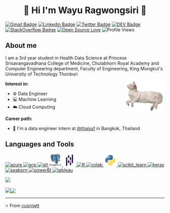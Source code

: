 <h1 align="center">📸 Hi I'm Wayu Ragwongsiri 🐳</h1>

[![Gmail Badge](https://img.shields.io/badge/-windywayu2000@gmail.com-c14438?style=flat&logo=Gmail&logoColor=white)](mailto:windywayu2000@gmail.com "Connect via Email")
[![Linkedin Badge](https://img.shields.io/badge/-wayu-0072b1?style=flat&logo=Linkedin&logoColor=white)](https://www.linkedin.com/in/wayu-ragwongsiri-943535226/ "Connect on LinkedIn")
[![Twitter Badge](https://img.shields.io/badge/-@cusniwtt-00acee?style=flat&logo=Twitter&logoColor=white)](https://twitter.com/cusniwtt "Follow on Twitter")
[![DEV Badge](https://img.shields.io/badge/-cusniwtt-0A0A0A?style=flat&logo=dev.to&logoColor=white)](https://www.qwiklabs.com/public_profiles/fc013acc-4dd1-4d6d-96e0-4a112c537d4b)
[![StackOverflow Badge](https://img.shields.io/badge/-cusniwtt-FE7A16?style=flat&logo=Stack%20Overflow&logoColor=white&)](https://stackoverflow.com/users/18169809/cusniwtt)
[![Open Source Love](https://badges.frapsoft.com/os/v2/open-source.svg?v=103)](https://github.com/cusniwtt?tab=repositories) 
![Profile Views](https://komarev.com/ghpvc/?username=cusniwtt&color=blue)

## About me
I am a 3rd year student in Health Data Science at Princess Srisavangavadhana College of Medicine, Chulabhorn Royal Academy and Computer Engineering department, Faculty of Engineering, King Mongkut's University of Technology Thonburi

<img src="https://github.com/cusniwtt/cusniwtt/blob/main/daimook.png" align="right" width="25%"/>

**Interest in:**
- ⚙ Data Engineer
- 💻 Machine Learning
- ☁️ Cloud Computing

**Career path:**
- 🔭 I'm a data engineer intern at [@thaissf](https://www.thaissf.org/) in Bangkok, Thailand

## Languages and Tools
<p align="left">
  <a href="https://azure.microsoft.com/en-in/" target="_blank" rel="noreferrer">
    <img
      src="https://www.vectorlogo.zone/logos/microsoft_azure/microsoft_azure-icon.svg"
      alt="azure"
      width="40"
      height="40"
    />
  </a>
  <a href="https://cloud.google.com" target="_blank" rel="noreferrer">
    <img
      src="https://www.vectorlogo.zone/logos/google_cloud/google_cloud-icon.svg"
      alt="gcp"
      width="40"
      height="40"
    />
  </a>
  <a href="https://git-scm.com/" target="_blank" rel="noreferrer">
    <img
      src="https://www.vectorlogo.zone/logos/git-scm/git-scm-icon.svg"
      alt="git"
      width="40"
      height="40"
    />
  </a>
  <a href="https://www.postgresql.org" target="_blank" rel="noreferrer">
    <img
      src="https://raw.githubusercontent.com/devicons/devicon/master/icons/postgresql/postgresql-original-wordmark.svg"
      alt="postgresql"
      width="40"
      height="40"
    />
  </a>
  <a href="https://pandas.pydata.org/" target="_blank" rel="noreferrer">
    <img
      src="https://raw.githubusercontent.com/devicons/devicon/2ae2a900d2f041da66e950e4d48052658d850630/icons/pandas/pandas-original.svg"
      alt="pandas"
      width="40"
      height="40"
    />
  </a>
  <a href="https://www.r-project.org/" target="_blank" rel="noreferrer">
    <img
      src="https://upload.wikimedia.org/wikipedia/commons/thumb/1/1b/R_logo.svg/724px-R_logo.svg.png"
      alt="R"
      width="40"
      height="40"
    />
  </a>
  <a href="https://colab.research.google.com/" target="_blank" rel="noreferrer">
    <img
      src="https://colab.research.google.com/img/colab_favicon_256px.png"
      alt="colab"
      width="40"
      height="40"
    />
  </a>
  <a href="https://www.python.org" target="_blank" rel="noreferrer">
    <img
      src="https://raw.githubusercontent.com/devicons/devicon/master/icons/python/python-original.svg"
      alt="python"
      width="40"
      height="40"
    />
  </a>
  <a href="https://scikit-learn.org/" target="_blank" rel="noreferrer">
    <img
      src="https://upload.wikimedia.org/wikipedia/commons/0/05/Scikit_learn_logo_small.svg"
      alt="scikit_learn"
      width="40"
      height="40"
    />
  </a>
  <a href="https://keras.io/" target="_blank" rel="noreferrer">
    <img
      src="https://keras.io/img/logo.png"
      alt="keras"
      width="40"
      height="40"
    />
  </a>
  <a href="https://seaborn.pydata.org/" target="_blank" rel="noreferrer">
    <img
      src="https://seaborn.pydata.org/_images/logo-mark-lightbg.svg"
      alt="seaborn"
      width="40"
      height="40"
    />
  </a>
  <a
    href="https://powerbi.microsoft.com/en-us/"
    target="_blank"
    rel="noreferrer"
  >
    <img
      src="https://upload.wikimedia.org/wikipedia/commons/thumb/c/cf/New_Power_BI_Logo.svg/630px-New_Power_BI_Logo.svg.png"
      alt="powerBI"
      width="40"
      height="40"
    />
  </a>
  <a
    href="https://www.tableau.com/about/media-download-center"
    target="_blank"
    rel="noreferrer"
  >
    <img
      src="https://logos-world.net/wp-content/uploads/2021/10/Tableau-Emblem.png"
      alt="tableau"
      width="40"
      height="40"
    />
  </a>
</p>

![](http://github-profile-summary-cards.vercel.app/api/cards/profile-details?username=cusniwtt&theme=github)

<a href="#">
  <img align="left" src="http://github-profile-summary-cards.vercel.app/api/cards/most-commit-language?username=cusniwtt&theme=github" />
</a>
<a href="#">  
  <img align="center" src="http://github-profile-summary-cards.vercel.app/api/cards/stats?username=cusniwtt&theme=github" />
</a>

----

⭐ From [cusniwtt](https://github.com/cusniwtt)